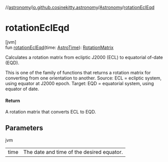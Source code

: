 //[astronomy](../../../index.md)/[io.github.cosinekitty.astronomy](../index.md)/[Astronomy](index.md)/[rotationEclEqd](rotation-ecl-eqd.md)

# rotationEclEqd

[jvm]\
fun [rotationEclEqd](rotation-ecl-eqd.md)(time: [AstroTime](../-astro-time/index.md)): [RotationMatrix](../-rotation-matrix/index.md)

Calculates a rotation matrix from ecliptic J2000 (ECL) to equatorial of-date (EQD).

This is one of the family of functions that returns a rotation matrix for converting from one orientation to another. Source: ECL = ecliptic system, using equator at J2000 epoch. Target: EQD = equatorial system, using equator of date.

#### Return

A rotation matrix that converts ECL to EQD.

## Parameters

jvm

| | |
|---|---|
| time | The date and time of the desired equator. |
